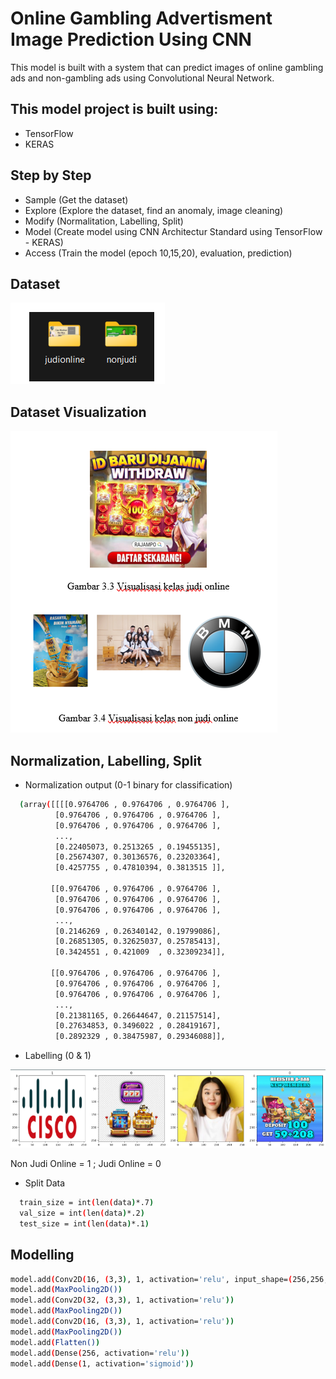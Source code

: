 
# Online Gambling Advertisment Image Prediction Using CNN

This model is built with a system that can predict images of online gambling ads and non-gambling ads using Convolutional Neural Network.


## This model project is built using:

- TensorFlow
- KERAS

## Step by Step

- Sample (Get the dataset)
- Explore (Explore the dataset, find an anomaly, image cleaning)
- Modify (Normalitation, Labelling, Split)
- Model (Create model using CNN Architectur Standard using TensorFlow - KERAS)
- Access (Train the model (epoch 10,15,20), evaluation, prediction)

## Dataset

![Screenshot](https://raw.githubusercontent.com/marssihsaan/model-cnn-deteksiiklanjudi/main/Screenshot%202024-07-15%20105510.png)

## Dataset Visualization

![Screenshot](https://raw.githubusercontent.com/marssihsaan/model-cnn-deteksiiklanjudi/main/Screenshot%202024-07-15%20110116.png)

## Normalization, Labelling, Split
- Normalization output (0-1 binary for classification)

```bash
  (array([[[[0.9764706 , 0.9764706 , 0.9764706 ],
          [0.9764706 , 0.9764706 , 0.9764706 ],
          [0.9764706 , 0.9764706 , 0.9764706 ],
          ...,
          [0.22405073, 0.2513265 , 0.19455135],
          [0.25674307, 0.30136576, 0.23203364],
          [0.4257755 , 0.47810394, 0.3813515 ]],
 
         [[0.9764706 , 0.9764706 , 0.9764706 ],
          [0.9764706 , 0.9764706 , 0.9764706 ],
          [0.9764706 , 0.9764706 , 0.9764706 ],
          ...,
          [0.2146269 , 0.26340142, 0.19799086],
          [0.26851305, 0.32625037, 0.25785413],
          [0.3424551 , 0.421009  , 0.32309234]],
 
         [[0.9764706 , 0.9764706 , 0.9764706 ],
          [0.9764706 , 0.9764706 , 0.9764706 ],
          [0.9764706 , 0.9764706 , 0.9764706 ],
          ...,
          [0.21381165, 0.26644647, 0.21157514],
          [0.27634853, 0.3496022 , 0.28419167],
          [0.2892329 , 0.38475987, 0.29346088]],
 ```
- Labelling (0 & 1)

![Screenshot](https://raw.githubusercontent.com/marssihsaan/model-cnn-deteksiiklanjudi/main/Screenshot%202024-06-04%20105944.png)

Non Judi Online = 1 ;
Judi Online = 0

- Split Data

```bash
  train_size = int(len(data)*.7)
  val_size = int(len(data)*.2)
  test_size = int(len(data)*.1)
 ```  

## Modelling

```bash
model.add(Conv2D(16, (3,3), 1, activation='relu', input_shape=(256,256,3)))
model.add(MaxPooling2D())
model.add(Conv2D(32, (3,3), 1, activation='relu'))
model.add(MaxPooling2D())
model.add(Conv2D(16, (3,3), 1, activation='relu'))
model.add(MaxPooling2D())
model.add(Flatten())
model.add(Dense(256, activation='relu'))
model.add(Dense(1, activation='sigmoid'))
 ```
